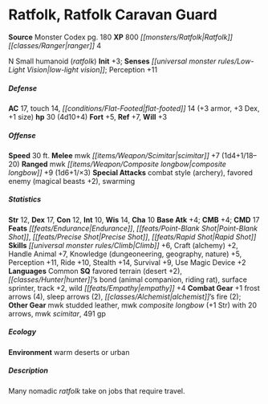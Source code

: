 ﻿---
cssclass: [monsters]
title1: Ratfolk, Ratfolk Caravan Guard
title2: Ratfolk Caravan Guard
CR: 3
sources:
- name: Monster Codex
  page: 180
  link: http://paizo.com/products/btpy9926?Pathfinder-Roleplaying-Game-Monster-Codex
XP: 800
race: Ratfolk
classes:
- ranger 4
alignment: N
size: Small
type: humanoid
subtypes:
- ratfolk
initiative:
  bonus: 3
senses:
  low-light vision: true
AC:
  AC: 17
  touch: 14
  flat_footed: 14
  components:
    armor: 3
    dex: 3
    size: 1
HP:
  HP: 30
  long: 4d10+4
saves:
  fort: 5
  ref: 7
  will: 3
speeds:
  base: 30
attacks:
  melee:
  - - text: mwk scimitar +7 (1d4+1/18-20)
      entries:
      - - damage: 1d4+1
          crit_range: 18-20
      attack: mwk scimitar
      bonus:
      - 7
  ranged:
  - - text: mwk composite longbow +9 (1d6+1/×3)
      entries:
      - - damage: 1d6+1
          crit_multiplier: 3
      attack: mwk composite longbow
      bonus:
      - 9
  special:
  - combat style (archery)
  - favored enemy (magical beasts +2)
  - swarming
ability_scores:
  STR: 12
  DEX: 17
  CON: 12
  INT: 10
  WIS: 14
  CHA: 10
BAB: 4
CMB: 4
CMD: 17
feats:
- name: Endurance
- name: Point-Blank Shot
- name: Precise Shot
- name: Rapid Shot
skills:
  Climb: 6
  Craft (alchemy): 2
  Handle Animal: 7
  Knowledge (dungeoneering): 5
  Knowledge (geography): 5
  Knowledge (nature): 5
  Perception: 11
  Ride: 10
  Stealth: 14
  Survival: 9
  Use Magic Device: 2
languages:
- Common
special_qualities:
- favored terrain (desert +2)
- hunter's bond (animal companion, riding rat)
- surface sprinter
- track +2
- wild empathy +4
gear:
  combat:
  - +1 frost arrows (4)
  - sleep arrows (2)
  - alchemist's fire (2)
  other:
  - mwk studded leather
  - mwk composite longbow (+1 Str) with 20 arrows
  - mwk scimitar
  - 491 gp
ecology:
  environment: warm deserts or urban
desc_long: Many nomadic ratfolk take on jobs that require travel.

---

# Ratfolk, Ratfolk Caravan Guard

**Source** Monster Codex pg. 180
**XP** 800
_[[monsters/Ratfolk|Ratfolk]]_ _[[classes/Ranger|ranger]]_ 4

N Small humanoid (_ratfolk_)
**Init** +3; **Senses** _[[universal monster rules/Low-Light Vision|low-light vision]]_; Perception +11

##### Defense

**AC** 17, touch 14, _[[conditions/Flat-Footed|flat-footed]]_ 14 (+3 armor, +3 Dex, +1 size)
**hp** 30 (4d10+4)
**Fort** +5, **Ref** +7, **Will** +3

##### Offense
**Speed** 30 ft.
**Melee** mwk _[[items/Weapon/Scimitar|scimitar]]_ +7 (1d4+1/18–20)
**Ranged** mwk _[[items/Weapon/Composite longbow|composite longbow]]_ +9 (1d6+1/×3)
**Special Attacks** combat style (archery), favored enemy (magical beasts +2), swarming

##### Statistics
**Str** 12, **Dex** 17, **Con** 12, **Int** 10, **Wis** 14, **Cha** 10
**Base Atk** +4; **CMB** +4; **CMD** 17
**Feats** _[[feats/Endurance|Endurance]]_, _[[feats/Point-Blank Shot|Point-Blank Shot]]_, _[[feats/Precise Shot|Precise Shot]]_, _[[feats/Rapid Shot|Rapid Shot]]_
**Skills** _[[universal monster rules/Climb|Climb]]_ +6, Craft (alchemy) +2, Handle Animal +7, Knowledge (dungeoneering, geography, nature) +5, Perception +11, Ride +10, Stealth +14, Survival +9, Use Magic Device +2
**Languages** Common
**SQ** favored terrain (desert +2), _[[classes/Hunter|hunter]]_’s bond (animal companion, riding rat), surface sprinter, track +2, wild _[[feats/Empathy|empathy]]_ +4
**Combat Gear** +1 frost arrows (4), sleep arrows (2), _[[classes/Alchemist|alchemist]]_’s fire (2); **Other Gear** mwk studded leather, mwk _composite longbow_ (+1 Str) with 20 arrows, mwk _scimitar_, 491 gp

##### Ecology

**Environment** warm deserts or urban

##### Description

Many nomadic _ratfolk_ take on jobs that require travel.